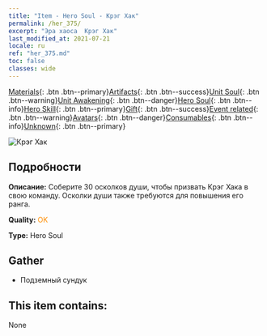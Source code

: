 ```yaml
---
title: "Item - Hero Soul - Крэг Хак"
permalink: /her_375/
excerpt: "Эра хаоса  Крэг Хак"
last_modified_at: 2021-07-21
locale: ru
ref: "her_375.md"
toc: false
classes: wide
---
```

 [Materials](/ItemsRU/){: .btn .btn--primary}[Artifacts](/ItemsRU/Artifacts/){: .btn .btn--success}[Unit Soul](/ItemsRU/UnitSoul/){: .btn .btn--warning}[Unit Awakening](/ItemsRU/UnitAwakening/){: .btn .btn--danger}[Hero Soul](/ItemsRU/HeroSoul/){: .btn .btn--info}[Hero Skill](/ItemsRU/HeroSkill/){: .btn .btn--primary}[Gift](/ItemsRU/Gift/){: .btn .btn--success}[Event related](/ItemsRU/Events/){: .btn .btn--warning}[Avatars](/ItemsRU/Avatars/){: .btn .btn--danger}[Consumables](/ItemsRU/Consumables/){: .btn .btn--info}[Unknown](/ItemsRU/Unknown/){: .btn .btn--primary}

 ![Крэг Хак](/images/h/h_CragHack.jpg)

## Подробности
 **Описание:** Соберите 30 осколков души, чтобы призвать Крэг Хака в свою команду. Осколки души также требуются для повышения его ранга.

 **Quality:** <span style="color: #FF8C00">OK</span>

 **Type:** Hero Soul

## Gather

*    Подземный сундук 

## This item contains:

  None

